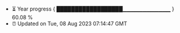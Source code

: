- ⏳ Year progress { ██████████████████▁▁▁▁▁▁▁▁▁▁▁▁ } 60.08 %
- ⏰ Updated on Tue, 08 Aug 2023 07:14:47 GMT

